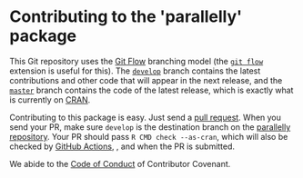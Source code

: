 
# Contributing to the 'parallelly' package

This Git repository uses the [Git Flow](https://nvie.com/posts/a-successful-git-branching-model/) branching model (the [`git flow`](https://github.com/petervanderdoes/gitflow-avh) extension is useful for this).  The [`develop`](https://github.com/HenrikBengtsson/parallelly/tree/develop) branch contains the latest contributions and other code that will appear in the next release, and the [`master`](https://github.com/HenrikBengtsson/parallelly) branch contains the code of the latest release, which is exactly what is currently on [CRAN](https://cran.r-project.org/package=parallelly).

Contributing to this package is easy.  Just send a [pull request](https://help.github.com/articles/using-pull-requests/).  When you send your PR, make sure `develop` is the destination branch on the [parallelly repository](https://github.com/HenrikBengtsson/parallelly).  Your PR should pass `R CMD check --as-cran`, which will also be checked by  <a href="https://github.com/HenrikBengtsson/parallelly/actions?query=workflow%3AR-CMD-check">GitHub Actions</a>, , and  when the PR is submitted.

We abide to the [Code of Conduct](https://www.contributor-covenant.org/version/2/0/code_of_conduct/) of Contributor Covenant.

